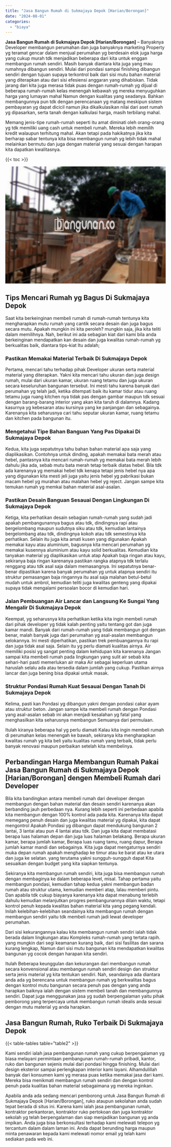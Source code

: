 ```yaml
---
title: "Jasa Bangun Rumah di Sukmajaya Depok [Harian/Borongan]"
date: "2024-08-01"
categories: 
  - "biaya"
---
```


**Jasa Bangun Rumah di Sukmajaya Depok \[Harian/Borongan\]** – Banyaknya Developer membangun perumahan dan juga banyaknya marketing Property yg teramat gencar dalam menjual perumahan yg berdesain elok juga harga yang cukup murah tdk menjadikan beberapa dari kita untuk enggan membangun rumah sendiri. Masih banyak diantara kita juga yang mau rumahnya dibangun sendiri. Mulai dari pondasi sampai finishing dibangun sendiri dengan tujuan supaya terkontrol baik dari sisi mutu bahan material yang diterapkan atau dari sisi efesiensi anggaran yang dihabiskan. Tidak jarang dari kita juga merasa tidak puas dengan rumah-rumah yg dijual di beberapa rumah-rumah kelas menengah kebawah yg mereka menyuguhkan harga yang lumayan mahal Namun dengan kualitas yang seadanya. Bahkan membangunnya pun tdk dengan perencanaan yg matang meskipun sistem pembayaran yg dapat dicicil namun jika dikalkulasikan nilai dari aset rumah yg dipasarkan, serta tanah dengan kalkulasi harga, masih terbilang mahal.

Memang jenis-tipe rumah-rumah seperti itu amat diminati oleh orang-orang yg tdk memiliki uang cash untuk membeli rumah. Mereka lebih memilih kredit walaupun terhitung mahal. Akan tetapi pada hakikatnya jika kita berharap sabar tentunya kita bisa membangun rumah yg lebih tidak mahal melainkan bermutu dan juga dengan material yang sesuai dengan harapan kita dapatkan kwalitasnya.

{{< toc >}}

![Jasa Bangun Rumah di Sukmajaya Depok [Harian/Borongan]](/images/borong-bangunan-12.png)

## Tips Mencari Rumah yg Bagus Di Sukmajaya Depok

Saat kita berkeinginan membeli rumah di rumah-rumah tentunya kita mengharapkan mutu rumah yang cantik secara desain dan juga bagus secara mutu. Apakah mungkin ini kita peroleh? mungkin saja, jika kita teliti dalam memilihnya. Nah, berikut ini ada sebagian kiat dari kami bila anda berkeinginan mendapatkan kan desain dan juga kwalitas rumah-rumah yg berkualitas baik, diantara tips-kiat Itu adalah;

### Pastikan Memakai Material Terbaik Di Sukmajaya Depok

Pertama, mencari tahu terhadap pihak Developer ukuran serta material material yang diterapkan. Yakni kita mencari tahu ukuran dan juga design rumah, mulai dari ukuran kamar, ukuran ruang tetamu dan juga ukuran secara keseluruhan bangunan tersebut. Ini mesti tahu karena banyak dari perumahan yg telah jadi, ketika ditempati baik itu kamar tidur atau ruang tetamu juga ruang kitchen nya tidak pas dengan gambar maupun tdk sesuai dengan barang-barang interior yang akan kita taruh di dalamnya. Kadang kasurnya yg kebesaran atau kursinya yang ke panjangan dan sebagainya. Karenanya kita seharusnya cari tahu seputar ukuran kamar, ruang tetamu dan kitchen pada bangunan itu.

### Mengetahui Tipe Bahan Banguan Yang Pas Dipakai Di Sukmajaya Depok

Kedua, kita juga sepatutnya tahu bahan bahan material apa saja yang diaplikasikan. Contohnya untuk dinding, apakah memakai bata merah atau hebel, pantasnya kita mencari rumah-rumah yg memakai bata merah lebih dahulu jika ada, sebab mutu bata merah tetap terbaik diatas hebel. Bila tdk ada karenanya yg memakai hebel tdk kenapa tetapi jenis hebel nya apa yang digunakan kita mesti jeli juga yaitu jenis hebel yg pabrikasi bukan macam hebel yg murahan atau malahan hebel yg reject. Jangan sampe kita temukan rumah yg memkai bahan material asal-asalan.

### Pastikan Desain Banguan Sesauai Dengan Lingkungan Di Sukmajaya Depok

Ketiga, kita perhatikan desain sebagian rumah-rumah yang sudah jadi apakah pembangunannya bagus atau tdk, dindingnya rapi atau bergelombang maupun sudutnya siku atau tdk, kemudian lantainya bergelombang atau tdk, dindingnya kokoh atau tdk semestinya kita perhatikan. Selain itu juga kita amati kusen yang digunakan Apakah memakai kayu atau aluminium, bagusnya kita mencari perumahan yg memakai kusennya aluminium atau kayu solid berkualitas. Kemudian kita tanyakan material yg diaplikasikan untuk atap Apakah baja ringan atau kayu, sekiranya baja ringan karenanya pastikan rangka atapnya tdk terlalu renggang atau tdk asal saja dalam memasangnya. Ini sepatutnya benar-benar dipastikan karena banyak perumahan yg untuk atapnya sendiri itu struktur pemasangan baja ringannya itu asal saja malahan betul-betul mudah untuk ambrol, kemudian teliti juga kwalitas genteng yang dipakai supaya tidak mengalami persoalan bocor di kemudian hari.

### Jalan Pembuangan Air Lancar dan Langsung Ke Sungai Yang Mengalir Di Sukmajaya Depok

Keempat, yg seharusnya kita perhatikan ketika kita ingin membeli rumah dari pihak developer yg tidak kalah penting yaitu tentang got dan juga kamar mandi. Banyak dari rumah-rumah yang tidak membangun got dengan benar, malah banyak juga dari perumahan yg asal-asalan membangun selokannya. Ini mesti diperhatikan, pastikan trek pembuangannya itu rapi dan juga tidak asal saja. Selain itu yg perlu diamati kualitas airnya. Air memiliki posisi yg sangat penting dalam kehidupan kita karenanya Jangan sampai kita membeli rumah pada lingkungan yang sulit air sebab kita sehari-hari pasti memerlukan air maka Air sebagai keperluan utama haruslah selalu ada atau tersedia dalam jumlah yang cukup. Pastikan airnya lancar dan juga bening bisa dipakai untuk masak.

### Struktur Pondasi Rumah Kuat Sesauai Dengan Tanah Di Sukmajaya Depok

Kelima, pasti kan Pondasi yg dibangun yakni dengan pondasi cakar ayam atau struktur beton. Jangan sampe kita membeli rumah dengan Pondasi yang asal-asalan sebab ini akan menjadi kesalahan yg fatal yang menghasilkan kita seharusnya membangun Semuanya dari permulaan.

Itulah kiranya beberapa hal yg perlu diamati Kalau kita ingin membeli rumah di perumahan kelas menengah ke bawah, sekiranya kita mengharapkan kwalitas rumah yg kita beli yaitu kualitas rumah yang terbaik, tidak perlu banyak renovasi maupun perbaikan setelah kita membelinya.

## Perbandingan Harga Membangun Rumah Pakai Jasa Bangun Rumah di Sukmajaya Depok \[Harian/Borongan\] dengen Membeli Rumah dari Developer

Bila kita bandingkan antara membeli rumah dari developer dengan membangun dengan bahan material dan desain sendiri karenanya akan berbanding jauh perbedaan nya. Kurang lebih seperti ini perbedaan apabila kita membangun dengan 100% kontrol ada pada kita. Karenanya kita dapat memegang penuh desain dan juga kwalitas material yg dipakai, kita dapat mengontrol Apakah Pondasi yg dibangun dapat mendukung bangunan 2 lantai, 3 lantai atau pun 4 lantai atau tdk. Dan juga kita dapat membatasi berapa luas halaman depan dan juga luas halaman belakang. Berapa ukuran kamar, berapa jumlah kamar, Berapa luas ruang tamu, ruang dapur, Berapa jumlah kamar mandi dan sebagainya. Kita juga dapat mengaturnya sendiri muka depan rumah apakah menghadap ke timur atau ke barat atau ke utara dan juga ke selatan. yang terutama yakni sungguh-sungguh dapat Kita sesuaikan dengan budget yang kita siapkan tentunya.

Sekiranya kita membangun rumah sendiri, kita juga bisa membangun rumah dengan membaginya ke dalam beberapa level, misal. Tahap pertama yaitu membangun pondasi, kemudian tahap kedua yakni membangun badan rumah atau struktur utama, kemudian memberi atap, lalau memberi pintu. Dan apabila tdk cukup biayanya karenanya kita dapat menabung terlebih dahulu kemudian melanjutkan progres pembangunannya dilain waktu, tetapi kontrol penuh kepada kwalitas bahan material kita yang pegang kendali. Inilah kelebihan-kelebihan seandainya kita membangun rumah dengan membangun sendiri yaitu tdk membeli rumah jadi lewat developer perumahan.

Dari sisi kekurangannya kalau kita membangun rumah sendiri ialah tidak berada dalam lingkungan atau Kompleks rumah-rumah yang tertata rapih. yang mungkin dari segi keamanan kurang baik, dari sisi fasilitas dan sarana kurang lengkap, Namun dari sisi mutu bangunan kita mendapatkan kwalitas bangunan yg cocok dengan harapan kita sendiri.

Itulah Beberapa keunggulan dan kekurangan dari membangun rumah secara konvensional atau membangun rumah sendiri design dan struktur serta jenis material yg kita tentukan sendiri. Nah, seandainya ada diantara anda ada yg berencana untuk membangun rumah yg berkwalitas bagus dengan kontrol mutu bangunan secara penuh pas dengan yang anda harapkan baiknya ialah dengan sistem membeli tanah dan membangunnya sendiri. Dapat juga menggunakan jasa yg sudah berpengalaman yaitu pihak pemborong yang terpercaya untuk membangun rumah idealis anda sesuai dengan mutu material yg anda harapkan.

## Jasa Bangun Rumah, Ruko Terbaik Di Sukmajaya Depok

{{< table-tables table="table2" >}}

Kami sendiri ialah jasa pembangunan rumah yang cukup berpengalaman yg biasa melayani permintaan pembangunan rumah-rumah pribadi, kantor, ruko dan bangunan sejenis mulai dari pondasi hingga finishing. Mulai dari design eksterior sampai perlengkapan interior kami layani. Alhamdulillah banyak dari konsumen kami yg merasa puas ketika memakai jasa dari kami. Mereka bisa menikmati membangun rumah sendiri dan dengan kontrol penuh pada kualitas bahan material sebagaimana yg mereka inginkan.

Apabila anda ada sedang mencari pemborong untuk Jasa Bangun Rumah di Sukmajaya Depok \[Harian/Borongan\], ruko ataupun sekolahan anda sudah tepat berada di situs ini. Karena kami ialah jasa pembangunan rumah, kontraktor perkantoran, kontraktor ruko pertokoan dan juga kontraktor sekolah yg telah berpengalaman dan siap menjadikan bangunan yg anda impikan. Anda juga bisa berkonsultasi terhadap kami melewati telepon yg tercantum dalam dalam laman ini. Anda dapat berunding harga maupun minta penawaran kepada kami melewati nomor email yg telah kami sediakan pada web ini.
